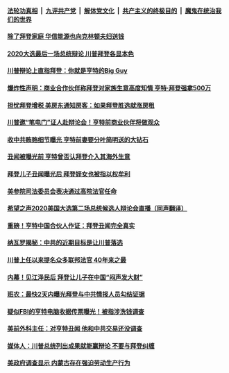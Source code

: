 

####  [法轮功真相](../../../../basic/blob/master/README.md?t=10231331) &nbsp;|&nbsp; [九评共产党](../../../../9ping.md/blob/master/README.md?t=10231331) &nbsp;|&nbsp; [解体党文化](../../../../jtdwh.md/blob/master/README.md?t=10231331)  &nbsp;|&nbsp; [共产主义的终极目的](../../../../gczydzjmd.md/blob/master/README.md?t=10231331) &nbsp;|&nbsp; [魔鬼在统治我们的世界](../../../../mgztzwmdsj.md/blob/master/README.md?t=10231331) 

#### [除了拜登家庭 华信能源也向克林顿夫妇送钱](../pages/soh6/435073.md?t=10231331) 
#### [2020大选最后一场总统辩论 川普拜登各显本色](../pages/soh6/435091.md?t=10231331) 
#### [川普辩论上直指拜登：你就是亨特的Big Guy ](../pages/soh6/435088.md?t=10231331) 
#### [爆炸性声明：商业合作伙伴称拜登对家族生意高度知情 亨特·拜登强拿500万](../pages/soh6/435061.md?t=10231331) 
#### [担忧拜登增税 美房东通知房客：如果拜登胜选就涨房租](../pages/soh6/435025.md?t=10231331) 
#### [川普邀“笔电门”证人赴辩论会！亨特前商业伙伴将做观众](../pages/soh6/434998.md?t=10231331) 
#### [收中共贿赂细节曝光 亨特前妻要分叶简明送的大钻石](../pages/soh6/434968.md?t=10231331) 
#### [丑闻被曝光前 亨特曾否认拜登介入其海外生意](../pages/soh6/434935.md?t=10231331) 
#### [拜登儿子丑闻曝光后 拜登姪女也被指以权牟利](../pages/soh6/434941.md?t=10231331) 
#### [美参院司法委员会表决通过高院法官任命](../pages/soh6/434929.md?t=10231331) 
#### [希望之声2020美国大选第二场总统候选人辩论会直播（同声翻译）](../pages/soh6/434893.md?t=10231331) 
#### [重磅！亨特中国合伙人作证：拜登丑闻完全真实](../pages/soh6/434878.md?t=10231331) 
#### [纳瓦罗揭秘：中共的近期目标是让川普落选](../pages/soh6/434848.md?t=10231331) 
#### [川普上任以来提名众多联邦法官 40年来之最](../pages/soh6/434629.md?t=10231331) 
#### [内幕！见江泽民后 拜登让儿子在中国“闷声发大财”](../pages/soh6/434836.md?t=10231331) 
#### [班农：最快2天内曝光拜登与中共情报人员勾结证据](../pages/soh6/434755.md?t=10231331) 
#### [疑似FBI的亨特电脑收据传票曝光！被指涉洗钱调查](../pages/soh6/434746.md?t=10231331) 
#### [美前外科主任：对亨特丑闻 他和中共交易还没调查](../pages/soh6/434743.md?t=10231331) 
#### [媒体人：川普总统列出成果就能赢辩论 不要与拜登纠缠](../pages/soh6/434710.md?t=10231331) 
#### [美政府调查显示 内蒙古存在强迫劳动生产行为](../pages/soh6/434665.md?t=10231331) 

